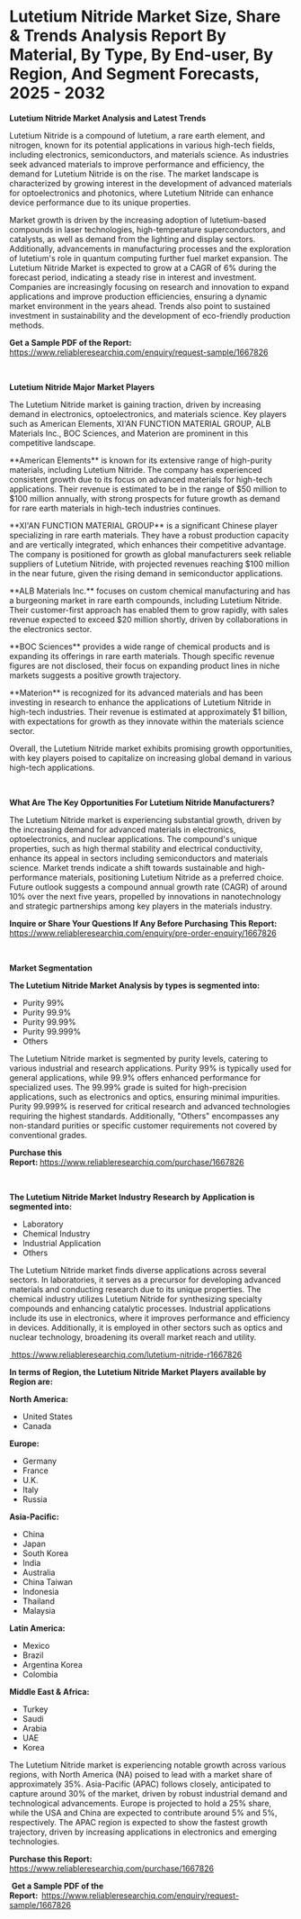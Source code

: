 <p><h1>Lutetium Nitride Market Size, Share & Trends Analysis Report By Material, By Type, By End-user, By Region, And Segment Forecasts, 2025 - 2032</h1></p><p><strong>Lutetium Nitride Market Analysis and Latest Trends</strong></p>
<p><p>Lutetium Nitride is a compound of lutetium, a rare earth element, and nitrogen, known for its potential applications in various high-tech fields, including electronics, semiconductors, and materials science. As industries seek advanced materials to improve performance and efficiency, the demand for Lutetium Nitride is on the rise. The market landscape is characterized by growing interest in the development of advanced materials for optoelectronics and photonics, where Lutetium Nitride can enhance device performance due to its unique properties.</p><p>Market growth is driven by the increasing adoption of lutetium-based compounds in laser technologies, high-temperature superconductors, and catalysts, as well as demand from the lighting and display sectors. Additionally, advancements in manufacturing processes and the exploration of lutetium's role in quantum computing further fuel market expansion. The Lutetium Nitride Market is expected to grow at a CAGR of 6% during the forecast period, indicating a steady rise in interest and investment. Companies are increasingly focusing on research and innovation to expand applications and improve production efficiencies, ensuring a dynamic market environment in the years ahead. Trends also point to sustained investment in sustainability and the development of eco-friendly production methods.</p></p>
<p><strong>Get a Sample PDF of the Report:&nbsp;</strong> <a href="https://www.reliableresearchiq.com/enquiry/request-sample/1667826?utm_campaign=3198&utm_medium=2&utm_source=Github&utm_content=ia&utm_term=19042025&utm_id=lutetium-nitride">https://www.reliableresearchiq.com/enquiry/request-sample/1667826</a></p>
<p>&nbsp;</p>
<p><strong>Lutetium Nitride Major Market Players</strong></p>
<p><p>The Lutetium Nitride market is gaining traction, driven by increasing demand in electronics, optoelectronics, and materials science. Key players such as American Elements, XI'AN FUNCTION MATERIAL GROUP, ALB Materials Inc., BOC Sciences, and Materion are prominent in this competitive landscape.</p><p>**American Elements** is known for its extensive range of high-purity materials, including Lutetium Nitride. The company has experienced consistent growth due to its focus on advanced materials for high-tech applications. Their revenue is estimated to be in the range of $50 million to $100 million annually, with strong prospects for future growth as demand for rare earth materials in high-tech industries continues.</p><p>**XI'AN FUNCTION MATERIAL GROUP** is a significant Chinese player specializing in rare earth materials. They have a robust production capacity and are vertically integrated, which enhances their competitive advantage. The company is positioned for growth as global manufacturers seek reliable suppliers of Lutetium Nitride, with projected revenues reaching $100 million in the near future, given the rising demand in semiconductor applications.</p><p>**ALB Materials Inc.** focuses on custom chemical manufacturing and has a burgeoning market in rare earth compounds, including Lutetium Nitride. Their customer-first approach has enabled them to grow rapidly, with sales revenue expected to exceed $20 million shortly, driven by collaborations in the electronics sector.</p><p>**BOC Sciences** provides a wide range of chemical products and is expanding its offerings in rare earth materials. Though specific revenue figures are not disclosed, their focus on expanding product lines in niche markets suggests a positive growth trajectory.</p><p>**Materion** is recognized for its advanced materials and has been investing in research to enhance the applications of Lutetium Nitride in high-tech industries. Their revenue is estimated at approximately $1 billion, with expectations for growth as they innovate within the materials science sector.</p><p>Overall, the Lutetium Nitride market exhibits promising growth opportunities, with key players poised to capitalize on increasing global demand in various high-tech applications.</p></p>
<p>&nbsp;</p>
<p><strong>What Are The Key Opportunities For Lutetium Nitride Manufacturers?</strong></p>
<p><p>The Lutetium Nitride market is experiencing substantial growth, driven by the increasing demand for advanced materials in electronics, optoelectronics, and nuclear applications. The compound's unique properties, such as high thermal stability and electrical conductivity, enhance its appeal in sectors including semiconductors and materials science. Market trends indicate a shift towards sustainable and high-performance materials, positioning Lutetium Nitride as a preferred choice. Future outlook suggests a compound annual growth rate (CAGR) of around 10% over the next five years, propelled by innovations in nanotechnology and strategic partnerships among key players in the materials industry.</p></p>
<p><strong>Inquire or Share Your Questions If Any Before Purchasing This Report:</strong> <a href="https://www.reliableresearchiq.com/enquiry/pre-order-enquiry/1667826?utm_campaign=3198&utm_medium=2&utm_source=Github&utm_content=ia&utm_term=19042025&utm_id=lutetium-nitride">https://www.reliableresearchiq.com/enquiry/pre-order-enquiry/1667826</a></p>
<p>&nbsp;</p>
<p><strong>Market Segmentation</strong></p>
<p><strong>The Lutetium Nitride Market Analysis by types is segmented into:</strong></p>
<p><ul><li>Purity 99%</li><li>Purity 99.9%</li><li>Purity 99.99%</li><li>Purity 99.999%</li><li>Others</li></ul></p>
<p><p>The Lutetium Nitride market is segmented by purity levels, catering to various industrial and research applications. Purity 99% is typically used for general applications, while 99.9% offers enhanced performance for specialized uses. The 99.99% grade is suited for high-precision applications, such as electronics and optics, ensuring minimal impurities. Purity 99.999% is reserved for critical research and advanced technologies requiring the highest standards. Additionally, "Others" encompasses any non-standard purities or specific customer requirements not covered by conventional grades.</p></p>
<p><strong>Purchase this Report:&nbsp;</strong><a href="https://www.reliableresearchiq.com/purchase/1667826?utm_campaign=3198&utm_medium=2&utm_source=Github&utm_content=ia&utm_term=19042025&utm_id=lutetium-nitride">https://www.reliableresearchiq.com/purchase/1667826</a></p>
<p>&nbsp;</p>
<p><strong>The Lutetium Nitride Market Industry Research by Application is segmented into:</strong></p>
<p><ul><li>Laboratory</li><li>Chemical Industry</li><li>Industrial Application</li><li>Others</li></ul></p>
<p><p>The Lutetium Nitride market finds diverse applications across several sectors. In laboratories, it serves as a precursor for developing advanced materials and conducting research due to its unique properties. The chemical industry utilizes Lutetium Nitride for synthesizing specialty compounds and enhancing catalytic processes. Industrial applications include its use in electronics, where it improves performance and efficiency in devices. Additionally, it is employed in other sectors such as optics and nuclear technology, broadening its overall market reach and utility.</p></p>
<p><a href="https://www.reliableresearchiq.com/lutetium-nitride-r1667826?utm_campaign=3198&utm_medium=2&utm_source=Github&utm_content=ia&utm_term=19042025&utm_id=lutetium-nitride">&nbsp;https://www.reliableresearchiq.com/lutetium-nitride-r1667826</a></p>
<p><strong>In terms of Region, the Lutetium Nitride Market Players available by Region are:</strong></p>
<p>
    <p> <strong> North America: </strong>
        <ul>
            <li>United States</li>
            <li>Canada</li>
        </ul>
        </p> 
    <p> <strong> Europe: </strong>
        <ul>
            <li>Germany</li>
            <li>France</li>
            <li>U.K.</li>
            <li>Italy</li>
            <li>Russia</li>
        </ul>
        </p> 
    <p> <strong> Asia-Pacific: </strong>
        <ul>
            <li>China</li>
            <li>Japan</li>
            <li>South Korea</li>
            <li>India</li>
            <li>Australia</li>
            <li>China Taiwan</li>
            <li>Indonesia</li>
            <li>Thailand</li>
            <li>Malaysia</li>
        </ul>
        </p> 
    <p> <strong> Latin America: </strong>
        <ul>
            <li>Mexico</li>
            <li>Brazil</li>
            <li>Argentina Korea</li>
            <li>Colombia</li>
        </ul>
        </p> 
    <p> <strong> Middle East & Africa: </strong>
        <ul>
            <li>Turkey</li>
            <li>Saudi</li>
            <li>Arabia</li>
            <li>UAE</li>
            <li>Korea</li>
        </ul>
    </p>
    </p>
<p><p>The Lutetium Nitride market is experiencing notable growth across various regions, with North America (NA) poised to lead with a market share of approximately 35%. Asia-Pacific (APAC) follows closely, anticipated to capture around 30% of the market, driven by robust industrial demand and technological advancements. Europe is projected to hold a 25% share, while the USA and China are expected to contribute around 5% and 5%, respectively. The APAC region is expected to show the fastest growth trajectory, driven by increasing applications in electronics and emerging technologies.</p></p>
<p><strong>Purchase this Report: </strong><a href="https://www.reliableresearchiq.com/purchase/1667826?utm_campaign=3198&utm_medium=2&utm_source=Github&utm_content=ia&utm_term=19042025&utm_id=lutetium-nitride">https://www.reliableresearchiq.com/purchase/1667826</a></p>
<p>&nbsp;<strong>Get a Sample PDF of the Report:&nbsp;&nbsp;</strong><a href="https://www.reliableresearchiq.com/enquiry/request-sample/1667826?utm_campaign=3198&utm_medium=2&utm_source=Github&utm_content=ia&utm_term=19042025&utm_id=lutetium-nitride">https://www.reliableresearchiq.com/enquiry/request-sample/1667826</a></p>
<p><strong></strong></p>
<p><p></p><p></p><p></p></p>
